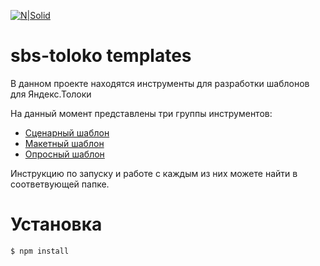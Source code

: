 [![N|Solid](https://jing.yandex-team.ru/files/excel/2016-11-28_21.20.17.png)](https://nodesource.com/products/nsolid)

# sbs-toloko templates

В данном проекте находятся инструменты для разработки шаблонов для Яндекс.Толоки

На данный момент представлены три группы инструментов:
* [Cценарный шаблон](./scenario)
* [Макетный шаблон](./search-design)
* [Опросный шаблон](./poll)

Инструкцию по запуску и работе с каждым из них можете найти в соответвующей папке.

# Установка

```sh
$ npm install
```
